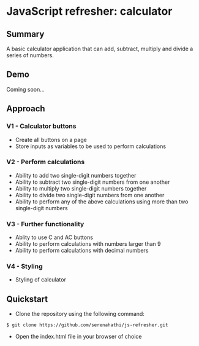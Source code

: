 
# JavaScript refresher: calculator

## Summary
A basic calculator application that can add, subtract, multiply and divide a series of numbers.

## Demo

Coming soon...

## Approach

### V1 - Calculator buttons

- Create all buttons on a page
- Store inputs as variables to be used to perform calculations

### V2 - Perform calculations

- Ability to add two single-digit numbers together
- Ability to subtract two single-digit numbers from one another 
- Ability to multiply two single-digit numbers together
- Ability to divide two single-digit numbers from one another
- Ability to perform any of the above calculations using more than two single-digit numbers

### V3 - Further functionality
- Ablity to use C and AC buttons
- Ability to perform calculations with numbers larger than 9
- Ability to perform calculations with decimal numbers

### V4 - Styling
- Styling of calculator

## Quickstart

- Clone the repository using the following command:

```
$ git clone https://github.com/serenahathi/js-refresher.git
```

- Open the index.html file in your browser of choice

